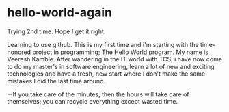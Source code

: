 # hello-world-again
Trying 2nd time. Hope I get it right.

Learning to use github. This is my first time and i'm starting with the time-honored project in programming; The Hello World program. My name is Veeresh Kamble. After wandering in the IT world with TCS, i have now come to do my master's in software engineering, learn a lot of new and exciting technologies and have a fresh, new start where I don't make the same mistakes I did the last time around.

--If you take care of the minutes, then the hours will take care of themselves; you can recycle everything except wasted time.
